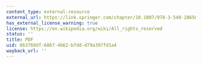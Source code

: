 ```yaml
---
content_type: external-resource
external_url: https://link.springer.com/chapter/10.1007/978-3-540-28650-9_8
has_external_license_warning: true
license: https://en.wikipedia.org/wiki/All_rights_reserved
status: ''
title: PDF
uid: 0b3769df-6867-4b62-bfdd-d79a397fd1a4
wayback_url: ''
---
```

